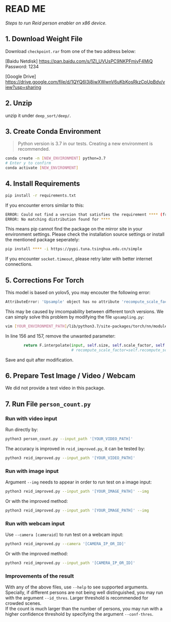 # READ ME

_Steps to run Reid person enabler on x86 device._

## 1. Download Weight File
Download `checkpoint.rar` from one of the two address below: 

[Baidu Netdisk] https://pan.baidu.com/s/1ZI_UVUsPC9NKPFmjyF4MiQ  
Password: 1234  

[Google Drive] https://drive.google.com/file/d/1QYQ6I3j8iwXWwnV6uKbKosRkzCpUpBdv/view?usp=sharing

## 2. Unzip
unzip it under `deep_sort/deep/`. 

## 3. Create Conda Environment
> Python version is 3.7 in our tests. Creating a new environment is recommended. 
```sh
conda create -n [NEW_ENVIRONMENT] python=3.7
# Enter y to confirm
conda activate [NEW_ENVIRONMENT]
```

## 4. Install Requirements
```sh
pip install -r requirements.txt
```
If you encounter errors similar to this:
```sh
ERROR: Could not find a version that satisfies the requirement **** (from versions: none)
ERROR: No matching distribution found for ****
```
This means pip cannot find the package on the mirror site in your environment settings. Please check the installation source settings or install the mentioned package seperately: 
```sh
pip install **** -i https://pypi.tuna.tsinghua.edu.cn/simple
```
If you encounter `socket.timeout`, please retry later with better internet connections.  

## 5. Corrections For Torch
This model is based on yolov5, you may encouter the following error: 
```sh
AttributeError: 'Upsample' object has no attribute 'recompute_scale_factor'
```
This may be caused by imcompability between different torch versions. We can simply solve this problem by modifying the file `upsampling.py`: 
```sh
vim [YOUR_ENVIRONMENT_PATH]/lib/python3.7/site-packages/torch/nn/modules/upsampling.py
```
In line 156 and 157, remove the unwanted parameter:
```python
        return F.interpolate(input, self.size, self.scale_factor, self.mode, self.align_corners)
                             # recompute_scale_factor=self.recompute_scale_factor)
```
Save and quit after modification. 

## 6. Prepare Test Image / Video / Webcam 
We did not provide a test video in this package.

## 7. Run File `person_count.py`

### Run with video input
Run directly by: 
```sh
python3 person_count.py --input_path '[YOUR_VIDEO_PATH]'
```
The accuracy is improved in `reid_improved.py`, it can be tested by: 
```sh
python3 reid_improved.py --input_path '[YOUR_VIDEO_PATH]'
```

### Run with image input
Argument `--img` needs to appear in order to run test on a image input:
```sh
python3 reid_improved.py --input_path '[YOUR_IMAGE_PATH]' --img
```
Or with the improved method: 
```sh
python3 reid_improved.py --input_path '[YOUR_IMAGE_PATH]' --img
```

### Run with webcam input
Use `--camera [cameraid]` to run test on a webcam input:
```sh
python3 reid_improved.py --camera '[CAMERA_IP_OR_ID]'
```
Or with the improved method: 
```sh
python3 reid_improved.py --input_path '[CAMERA_IP_OR_ID]'
```

### Improvements of the result
With any of the above files, use `--help` to see supported arguments.  
Specially, if different persons are not being well distinguished, you may run with the argument `--id_thres`. Larger threshold is recommended for crowded scenes.   
If the count is much larger than the number of persons, you may run with a higher confidence threshold by specifying the argument `--conf-thres`. 